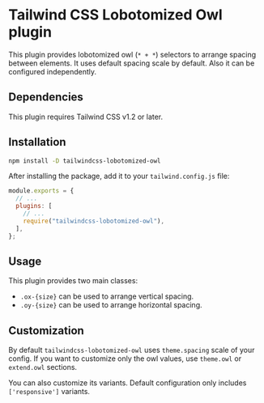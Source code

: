 # Tailwind CSS Lobotomized Owl plugin

This plugin provides lobotomized owl (`* + *`) selectors to arrange spacing between elements. It uses default spacing scale by default. Also it can be configured independently.

## Dependencies

This plugin requires Tailwind CSS v1.2 or later.

## Installation

```bash
npm install -D tailwindcss-lobotomized-owl
```

After installing the package, add it to your `tailwind.config.js` file:

```js
module.exports = {
  // ...
  plugins: [
    // ...
    require("tailwindcss-lobotomized-owl"),
  ],
};
```

## Usage

This plugin provides two main classes:

- `.ox-{size}` can be used to arrange vertical spacing.
- `.oy-{size}` can be used to arrange horizontal spacing.

## Customization

By default `tailwindcss-lobotomized-owl` uses `theme.spacing` scale of your config. If you want to customize only the owl values, use `theme.owl` or `extend.owl` sections.

You can also customize its variants. Default configuration only includes `['responsive']` variants.
